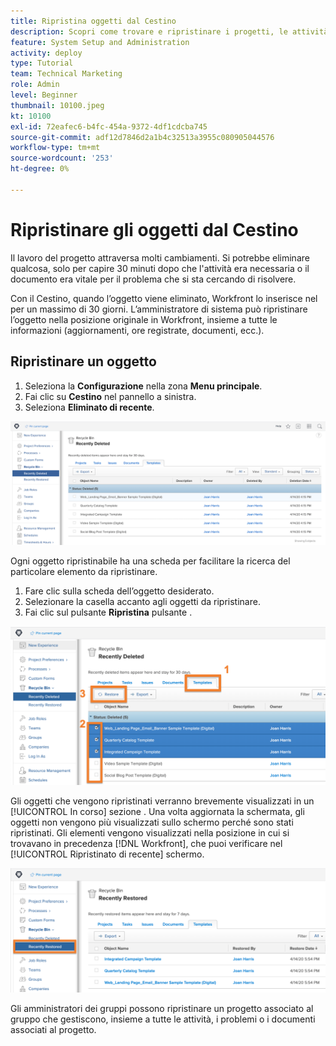 ```yaml
---
title: Ripristina oggetti dal Cestino
description: Scopri come trovare e ripristinare i progetti, le attività o i problemi eliminati dal Cestino.
feature: System Setup and Administration
activity: deploy
type: Tutorial
team: Technical Marketing
role: Admin
level: Beginner
thumbnail: 10100.jpeg
kt: 10100
exl-id: 72eafec6-b4fc-454a-9372-4df1cdcba745
source-git-commit: adf12d7846d2a1b4c32513a3955c080905044576
workflow-type: tm+mt
source-wordcount: '253'
ht-degree: 0%

---
```


# Ripristinare gli oggetti dal Cestino

Il lavoro del progetto attraversa molti cambiamenti. Si potrebbe eliminare qualcosa, solo per capire 30 minuti dopo che l&#39;attività era necessaria o il documento era vitale per il problema che si sta cercando di risolvere.

Con il Cestino, quando l’oggetto viene eliminato, Workfront lo inserisce nel per un massimo di 30 giorni. L’amministratore di sistema può ripristinare l’oggetto nella posizione originale in Workfront, insieme a tutte le informazioni (aggiornamenti, ore registrate, documenti, ecc.).

## Ripristinare un oggetto

1. Seleziona la **Configurazione** nella zona **Menu principale**.
1. Fai clic su **Cestino** nel pannello a sinistra.
1. Seleziona **Eliminato di recente**.

![Sezione del Cestino eliminato di recente nell&#39;area di installazione](assets/admin-fund-recycle-bin-1.png)

Ogni oggetto ripristinabile ha una scheda per facilitare la ricerca del particolare elemento da ripristinare.

1. Fare clic sulla scheda dell’oggetto desiderato.
1. Selezionare la casella accanto agli oggetti da ripristinare.
1. Fai clic sul pulsante **Ripristina** pulsante .

![Articoli selezionati nel Cestino](assets/admin-fund-recycle-bin-2.png)

Gli oggetti che vengono ripristinati verranno brevemente visualizzati in un [!UICONTROL In corso] sezione . Una volta aggiornata la schermata, gli oggetti non vengono più visualizzati sullo schermo perché sono stati ripristinati. Gli elementi vengono visualizzati nella posizione in cui si trovavano in precedenza [!DNL Workfront], che puoi verificare nel [!UICONTROL Ripristinato di recente] schermo.

![Sezione del Cestino ripristinata di recente nell&#39;area di installazione](assets/admin-fund-recycle-bin-3.png)

Gli amministratori dei gruppi possono ripristinare un progetto associato al gruppo che gestiscono, insieme a tutte le attività, i problemi o i documenti associati al progetto.

<!---
learn more URL
Restoring deleted items
Viewing items that have been recently restored
--->
